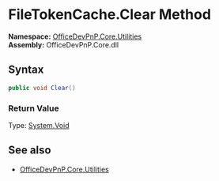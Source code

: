 # FileTokenCache.Clear Method  
**Namespace:** [OfficeDevPnP.Core.Utilities](OfficeDevPnP.Core.Utilities.md)  
**Assembly:** OfficeDevPnP.Core.dll  
## Syntax
```C#
public void Clear()
```
### Return Value
Type: [System.Void](System.Void.md 
)
## See also
- [OfficeDevPnP.Core.Utilities](OfficeDevPnP.Core.Utilities.md)
